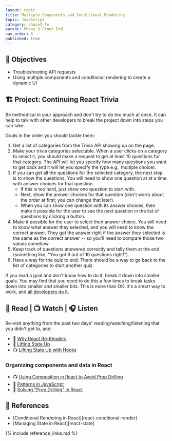 ```yaml
---
layout: topic
title: Multiple Components and Conditional Rendering
topic: JavaScript
category: phase3-fe
parent: Phase 3 Front End
nav_order: 5
published: true
---
```


## 🎯 Objectives

- Troubleshooting API requests
- Using multiple components and conditional rendering to create a dynamic UI

## 🏗️ Project: Continuing React Trivia

Be methodical in your approach and don't try to do too much at once. It can help to talk with other developers to break the project down into steps you can take.

Goals in the order you should tackle them:

1. Get a list of categories from the Trivia API showing up on the page.
2. Make your trivia categories selectable. When a user clicks on a category to select it, you should make a request to get at least 10 questions for that category. The API will let you specify how many questions you want to get back and it will let you specify the type e.g., multiple choice).
3. If you can get all the questions for the selected category, the next step is to show the questions. You will need to show one question at at a time with answer choices for that question.
      - If this is too hard, just show one question to start with.
      - Next, show the answer choices for that question (don't worry about the order at first; you can change that later).
      - When you can show one question with its answer choices, then make it possible for the user to see the next question in the list of questions by clicking a button.
4. Make it possible for the user to select their answer choice. You will need to know what answer they selected, and you will need to know the correct answer. They got the answer right if the answer they selected is the same as the correct answer -- so you'll need to compare those two values somehow.
5. Keep track of questions answered correctly and tally them at the end (something like, "You got 6 out of 10 questions right!").
6. Have a way for the quiz to end. There should be a way to go back to the list of categories to start another quiz.

If you read a goal and don't know how to do it, break it down into smaller goals. You may find that you need to do this a few times to break tasks down into smaller and smaller bits. This is more than OK: it's a smart way to work, and [all developers do it](https://www.developerway.com/posts/prison-break-solving-life-as-a-developer).

## 📖 Read | 📺 Watch | 🎧 Listen

Re-visit anything from the past two days' reading/watching/listening that you didn't get to, and:

- 📖 [Why React Re-Renders](https://www.joshwcomeau.com/react/why-react-re-renders/)
- 📖 [Lifting State Up](https://react.dev/learn/sharing-state-between-components#lifting-state-up-by-example)
- 📺 [Lifting State Up with Hooks](https://www.youtube.com/watch?v=HF4o9KAZNxw)

### Organizing components and data in React

- 📺 [Using Composition in React to Avoid Prop Drilling](https://youtu.be/3XaXKiXtNjw)
- 📖 [Patterns in JavaScript](https://www.patterns.dev/)
- 📖 [Solving "Prop Drilling" in React](https://blog.logrocket.com/solving-prop-drilling-react-apps/)

## 🔖 References

- [Conditional Rendering in React][react-conditional-render]
- [Managing State in React][react-state]

{% include reference_links.md %}
